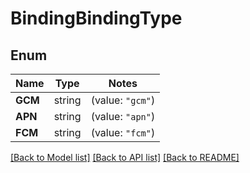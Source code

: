 # BindingBindingType

## Enum

Name | Type | Notes
------------ | ------------- | -------------
**GCM** | string | (value: `"gcm"`)
**APN** | string | (value: `"apn"`)
**FCM** | string | (value: `"fcm"`)


[[Back to Model list]](../README.md#documentation-for-models) [[Back to API list]](../README.md#documentation-for-api-endpoints) [[Back to README]](../README.md)


